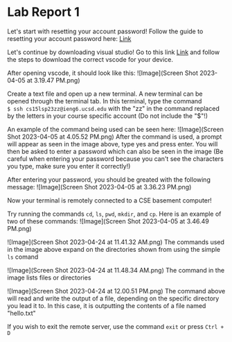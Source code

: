 # Lab Report 1
Let's start with resetting your account password!
Follow the guide to resetting your account password here: [Link](https://docs.google.com/document/d/1hs7CyQeh-MdUfM9uv99i8tqfneos6Y8bDU0uhn1wqho/edit)

Let's continue by downloading visual studio!
Go to this link [Link](https://code.visualstudio.com/) and follow the steps to download the correct vscode for your device.

After opening vscode, it should look like this:
![Image](Screen Shot 2023-04-05 at 3.19.47 PM.png)

Create a text file and open up a new terminal. A new terminal can be opened through the terminal tab. In this terminal, type the command  
```$ ssh cs15lsp23zz@ieng6.ucsd.edu```  with the "zz" in the command replaced by the letters in your course specific account (Do not include the "$"!)

An example of the command being used can be seen here:
![Image](Screen Shot 2023-04-05 at 4.05.52 PM.png)
After the command is used, a prompt will appear as seen in the image above, type yes and press enter. You will then be asked to enter a password which can also be seen in the image (Be careful when entering your password because you can't see the characters you type, make sure you enter it correctly!)

After entering your password, you should be greated with the following message:
![Image](Screen Shot 2023-04-05 at 3.36.23 PM.png)

Now your terminal is remotely connected to a CSE basement computer!

Try running the commands ```cd```, ```ls```, ```pwd```, ```mkdir```, and ```cp```. Here is an example of two of these commands:
![Image](Screen Shot 2023-04-05 at 3.46.49 PM.png)

![Image](Screen Shot 2023-04-24 at 11.41.32 AM.png)
The commands used in the image above expand on the directories shown from using the simple ```ls``` comand

![Image](Screen Shot 2023-04-24 at 11.48.34 AM.png)
The command in the image lists files or directories

![Image](Screen Shot 2023-04-24 at 12.00.51 PM.png)
The command above will read and write the output of a file, depending on the specific directory you lead it to. In this case, it is outputting the contents of a file named "hello.txt"

If you wish to exit the remote server, use the command ```exit``` or press ```Ctrl + D```
